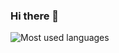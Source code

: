 ### Hi there 👋

![Most used languages](https://github-readme-stats.vercel.app/api/top-langs/?username=marc-jb&layout=compact&langs_count=6&theme=dark)
